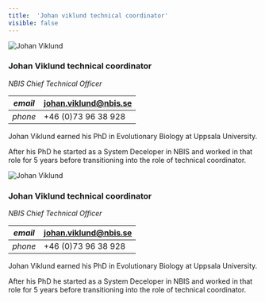 ```yaml
---
title:  'Johan viklund technical coordinator'
visible: false
---
```

    

![Johan Viklund](/assets/img/staff/johan-viklund.jpg)

###  Johan Viklund technical coordinator

_NBIS Chief Technical Officer_

_email_|  johan.viklund@nbis.se  
---|---  
_phone_|  +46 (0)73 96 38 928  
  


Johan Viklund earned his PhD in Evolutionary Biology at Uppsala University.

After his PhD he started as a System Deceloper in NBIS and worked in that role for 5 years before transitioning into the role of technical coordinator.

![Johan Viklund](/assets/img/staff/johan-viklund.jpg)

###  Johan Viklund technical coordinator

_NBIS Chief Technical Officer_

_email_|  johan.viklund@nbis.se  
---|---  
_phone_|  +46 (0)73 96 38 928  
  


Johan Viklund earned his PhD in Evolutionary Biology at Uppsala University.

After his PhD he started as a System Deceloper in NBIS and worked in that role for 5 years before transitioning into the role of technical coordinator.
